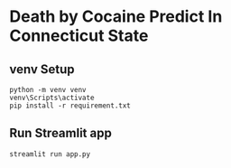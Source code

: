 # Death by Cocaine Predict In Connecticut State

## venv Setup
```
python -m venv venv
venv\Scripts\activate
pip install -r requirement.txt
```
## Run Streamlit app
```
streamlit run app.py
```
